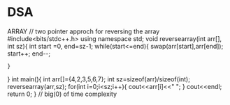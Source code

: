 # DSA
ARRAY
// two pointer approch  for reversing the array
#include<bits/stdc++.h>
using namespace std;
void reversearray(int arr[], int sz){
    int start =0, end=sz-1;
    while(start<=end){
        swap(arr[start],arr[end]);
        start++;
        end--;

    }
}
int main(){
    int arr[]={4,2,3,5,6,7};
    int sz=sizeof(arr)/sizeof(int);
    reversearray(arr,sz);
    for(int i=0;i<sz;i++){
        cout<<arr[i]<<" ";
    }
    cout<<endl;
    return 0;
}
// big(0) of time complexity


